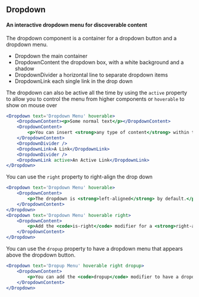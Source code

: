 ## Dropdown
#### An interactive dropdown menu for discoverable content

The dropdown component is a container for a dropdown button and a dropdown menu. 
* Dropdown the main container 
* DropdownContent the dropdown box, with a white background and a shadow 
* DropdownDivider a horizontal line to separate dropdown items 
* DropdownLink each single link in the drop down

The dropdown can also be active all the time by using the ```active``` property to allow you to control the menu from higher components or ```hoverable``` to show on mouse over

```jsx
<Dropdown text='Dropdown Menu' hoverable>
    <DropdownContent><p>Some normal text</p></DropdownContent>
    <DropdownContent>
        <p>You can insert <strong>any type of content</strong> within the dropdown menu.</p>
    </DropdownContent>
    <DropdownDivider />
    <DropdownLink>A Link</DropdownLink>
    <DropdownDivider />
    <DropdownLink active>An Active Link</DropdownLink>
</Dropdown>
```      

You can use the ```right``` property to right-align the drop down

```jsx
<Dropdown text='Dropdown Menu' hoverable>    
    <DropdownContent>
        <p>The dropdown is <strong>left-aligned</strong> by default.</p>
    </DropdownContent>
</Dropdown>
<Dropdown text='Dropdown Menu' hoverable right>    
    <DropdownContent>
        <p>Add the <code>is-right</code> modifier for a <strong>right-aligned</strong> dropdown.</p>
    </DropdownContent>
</Dropdown>
```

You can use the ```dropup``` property to have a dropdown menu that appears above the dropdown button. 

```jsx
<Dropdown text='Dropup Menu' hoverable right dropup>    
    <DropdownContent>
        <p>You can add the <code>dropup</code> modifier to have a dropdown menu that appears above the dropdown button.</p>
    </DropdownContent>
</Dropdown>
```